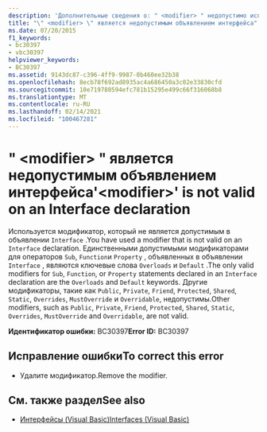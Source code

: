 ```yaml
---
description: 'Дополнительные сведения о: " <modifier> " недопустимо использовать в объявлении интерфейса'
title: "\" <modifier> \" является недопустимым объявлением интерфейса"
ms.date: 07/20/2015
f1_keywords:
- bc30397
- vbc30397
helpviewer_keywords:
- BC30397
ms.assetid: 9143dc87-c396-4ff9-9987-0b460ee32b38
ms.openlocfilehash: 8ecb78f692ad8935ac4a686450a3c02e33830cfd
ms.sourcegitcommit: 10e719780594efc781b15295e499c66f316068b8
ms.translationtype: MT
ms.contentlocale: ru-RU
ms.lasthandoff: 02/14/2021
ms.locfileid: "100467281"
---
```

# <a name="modifier-is-not-valid-on-an-interface-declaration"></a><span data-ttu-id="31d37-103">" \<modifier> " является недопустимым объявлением интерфейса</span><span class="sxs-lookup"><span data-stu-id="31d37-103">'\<modifier>' is not valid on an Interface declaration</span></span>

<span data-ttu-id="31d37-104">Используется модификатор, который не является допустимым в объявлении `Interface` .</span><span class="sxs-lookup"><span data-stu-id="31d37-104">You have used a modifier that is not valid on an `Interface` declaration.</span></span> <span data-ttu-id="31d37-105">Единственными допустимыми модификаторами для операторов `Sub`, `Function`и `Property` , объявленных в объявлении `Interface` , являются ключевые слова `Overloads` и `Default` .</span><span class="sxs-lookup"><span data-stu-id="31d37-105">The only valid modifiers for `Sub`, `Function`, or `Property` statements declared in an `Interface` declaration are the `Overloads` and `Default` keywords.</span></span> <span data-ttu-id="31d37-106">Другие модификаторы, такие как `Public`, `Private`, `Friend`, `Protected`, `Shared`, `Static`, `Overrides`, `MustOverride` и `Overridable`, недопустимы.</span><span class="sxs-lookup"><span data-stu-id="31d37-106">Other modifiers, such as `Public`, `Private`, `Friend`, `Protected`, `Shared`, `Static`, `Overrides`, `MustOverride` and `Overridable`, are not valid.</span></span>  
  
 <span data-ttu-id="31d37-107">**Идентификатор ошибки:** BC30397</span><span class="sxs-lookup"><span data-stu-id="31d37-107">**Error ID:** BC30397</span></span>  
  
## <a name="to-correct-this-error"></a><span data-ttu-id="31d37-108">Исправление ошибки</span><span class="sxs-lookup"><span data-stu-id="31d37-108">To correct this error</span></span>  
  
- <span data-ttu-id="31d37-109">Удалите модификатор.</span><span class="sxs-lookup"><span data-stu-id="31d37-109">Remove the modifier.</span></span>  
  
## <a name="see-also"></a><span data-ttu-id="31d37-110">См. также раздел</span><span class="sxs-lookup"><span data-stu-id="31d37-110">See also</span></span>

- [<span data-ttu-id="31d37-111">Интерфейсы (Visual Basic)</span><span class="sxs-lookup"><span data-stu-id="31d37-111">Interfaces (Visual Basic)</span></span>](../programming-guide/language-features/interfaces/index.md)

